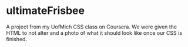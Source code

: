 # ultimateFrisbee
A project from my UofMich CSS class on Coursera. We were given the HTML to not alter and a photo of what it should look like once our CSS is finished.
